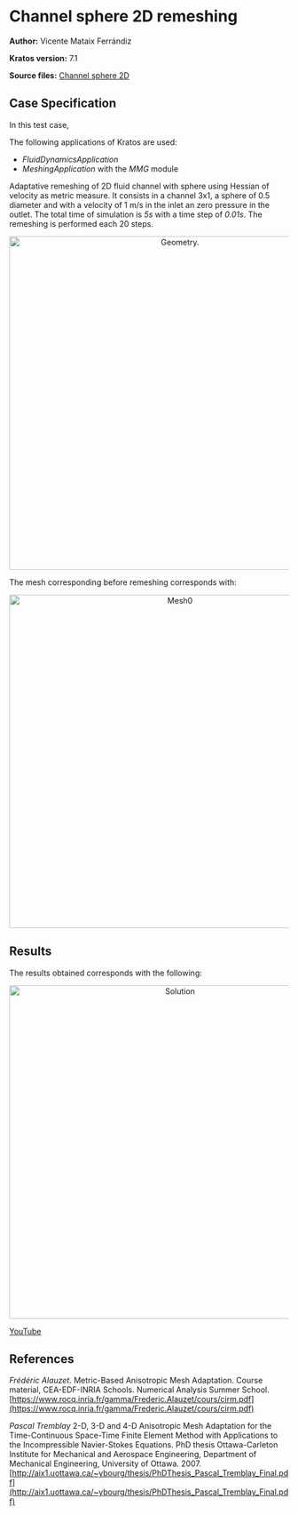 # Channel sphere 2D remeshing

**Author:** Vicente Mataix Ferrándiz

**Kratos version:** 7.1

**Source files:** [Channel sphere 2D](https://github.com/KratosMultiphysics/Examples/tree/master/mmg_remeshing_examples/use_cases/channel_sphere2D/source)

## Case Specification

In this test case, 

The following applications of Kratos are used:
- *FluidDynamicsApplication* 
- *MeshingApplication* with the *MMG* module

Adaptative remeshing of 2D fluid channel with sphere using Hessian of velocity as metric measure. It consists in a channel 3x1, a sphere of 0.5 diameter and with a velocity of 1 m/s in the inlet an zero pressure in the outlet. The total time of simulation is *5s* with a time step of *0.01s*. The remeshing is performed each 20 steps.

<p align="center">
  <img src="data/geometry.png" alt="Geometry." style="width: 600px;"/>
</p>
 
The mesh corresponding before remeshing corresponds with:

<p align="center">
  <img src="data/mesh0.png" alt="Mesh0" style="width: 600px;"/>
</p>

## Results

The results obtained corresponds with the following:

<p align="center">
  <img src="data/result.gif" alt="Solution" style="width: 600px;"/>
</p>

[YouTube](https://www.youtube.com/watch?v=Yd57qxtnNFk&feature=youtu.be)

## References
*Frédéric Alauzet*. Metric-Based Anisotropic Mesh Adaptation. Course material, CEA-EDF-INRIA Schools. Numerical Analysis Summer School.  [https://www.rocq.inria.fr/gamma/Frederic.Alauzet/cours/cirm.pdf](https://www.rocq.inria.fr/gamma/Frederic.Alauzet/cours/cirm.pdf)

*Pascal Tremblay* 2-D, 3-D and 4-D Anisotropic Mesh Adaptation for the Time-Continuous Space-Time Finite Element Method with Applications to the Incompressible Navier-Stokes Equations. PhD thesis Ottawa-Carleton Institute for Mechanical and Aerospace Engineering, Department of Mechanical Engineering, University of Ottawa. 2007. [http://aix1.uottawa.ca/~ybourg/thesis/PhDThesis_Pascal_Tremblay_Final.pdf](http://aix1.uottawa.ca/~ybourg/thesis/PhDThesis_Pascal_Tremblay_Final.pdf)

